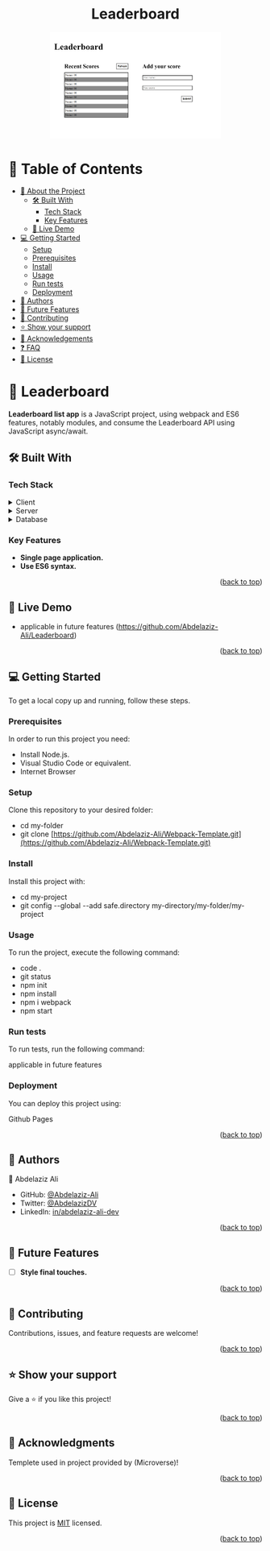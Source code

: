 <a name="readme-top"></a>
<div align="center">
<h1>Leaderboard</h1>
</div>

<div align="center"> 
  <img src="./src/media/sshot.png" alt="logo" width="340"  height="auto" />
  <br/>
</div>

<!-- TABLE OF CONTENTS -->

# 📗 Table of Contents

- [📖 About the Project](#about-project)
  - [🛠 Built With](#built-with)
    - [Tech Stack](#tech-stack)
    - [Key Features](#key-features)
  - [🚀 Live Demo](#live-demo)
- [💻 Getting Started](#getting-started)
  - [Setup](#setup)
  - [Prerequisites](#prerequisites)
  - [Install](#install)
  - [Usage](#usage)
  - [Run tests](#run-tests)
  - [Deployment](#deployment)
- [👥 Authors](#authors)
- [🔭 Future Features](#future-features)
- [🤝 Contributing](#contributing)
- [⭐️ Show your support](#support)
- [🙏 Acknowledgements](#acknowledgements)
- [❓ FAQ](#faq)
- [📝 License](#license)

<!-- PROJECT DESCRIPTION -->

# 📖 Leaderboard <a name="about-project"></a>


**Leaderboard list app**  is a JavaScript project, using webpack and ES6 features, notably modules, and consume the Leaderboard API using JavaScript async/await.

## 🛠 Built With <a name="built-with"></a>

### Tech Stack <a name="tech-stack"></a>

<details>
  <summary>Client</summary>
  <ul>
    <li>html</li>
    <li>css</li>
    <li>js</li>
    <li>ES6</li>
    <li>webpack</li>
  </ul>
</details>

<details>
  <summary>Server</summary>
  <ul>
    <li>Not aplies</a></li>
  </ul>
</details>

<details>
<summary>Database</summary>
  <ul>
    <li>Not aplies</a></li>
  </ul>
</details>

<!-- Features -->

### Key Features <a name="key-features"></a>

- **Single page application.**
- **Use ES6 syntax.**

<p align="right">(<a href="#readme-top">back to top</a>)</p>

<!-- LIVE DEMO -->

## 🚀 Live Demo <a name="live-demo"></a>

- applicable in future features (https://github.com/Abdelaziz-Ali/Leaderboard)

<p align="right">(<a href="#readme-top">back to top</a>)</p>

<!-- GETTING STARTED -->

## 💻 Getting Started <a name="getting-started"></a>

To get a local copy up and running, follow these steps.

### Prerequisites

In order to run this project you need:

- Install Node.js.
- Visual Studio Code or equivalent. 
- Internet Browser

### Setup

Clone this repository to your desired folder:

- cd my-folder
- git clone [https://github.com/Abdelaziz-Ali/Webpack-Template.git](https://github.com/Abdelaziz-Ali/Webpack-Template.git)

### Install

Install this project with:

- cd my-project
- git config --global --add safe.directory my-directory/my-folder/my-project
 
### Usage

To run the project, execute the following command:

- code .
- git status
- npm init
- npm install
- npm i webpack
- npm start

### Run tests

To run tests, run the following command:

applicable in future features

### Deployment

You can deploy this project using:

Github Pages

<p align="right">(<a href="#readme-top">back to top</a>)</p>

<!-- AUTHORS -->

## 👥 Authors <a name="authors"></a>

👤 Abdelaziz Ali

- GitHub: [@Abdelaziz-Ali](https://github.com/Abdelaziz-Ali)
- Twitter: [@AbdelazizDV](https://twitter.com/AbdelazizDV)
- LinkedIn: [in/abdelaziz-ali-dev](https://www.linkedin.com/in/abdelaziz-mahdi)

<p align="right">(<a href="#readme-top">back to top</a>)</p>

<!-- FUTURE FEATURES -->

## 🔭 Future Features <a name="future-features"></a>

- [ ] **Style final touches.**

<p align="right">(<a href="#readme-top">back to top</a>)</p>

## 🤝 Contributing <a name="contributing"></a>

Contributions, issues, and feature requests are welcome!

<p align="right">(<a href="#readme-top">back to top</a>)</p>

## ⭐️ Show your support <a name="support"></a>

Give a ⭐️ if you like this project!

<p align="right">(<a href="#readme-top">back to top</a>)</p>

## 🙏 Acknowledgments <a name="acknowledgements"></a>

Templete used in project provided by (Microverse)!

<p align="right">(<a href="#readme-top">back to top</a>)</p>

## 📝 License <a name="license"></a>

This project is [MIT](./LICENSE) licensed.

<p align="right">(<a href="#readme-top">back to top</a>)</p>
